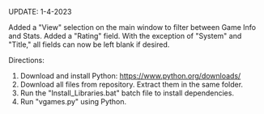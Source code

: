 UPDATE: 1-4-2023

Added a "View" selection on the main window to filter between Game Info and Stats.
Added a "Rating" field.
With the exception of "System" and "Title," all fields can now be left blank if desired.

Directions:

1. Download and install Python: https://www.python.org/downloads/
2. Download all files from repository. Extract them in the same folder.
3. Run the "Install_Libraries.bat" batch file to install dependencies.
4. Run "vgames.py" using Python.
